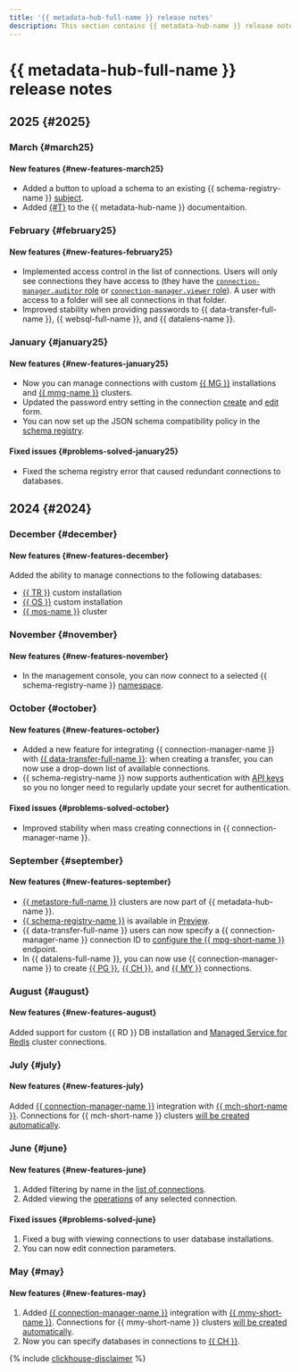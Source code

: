 ```yaml
---
title: '{{ metadata-hub-full-name }} release notes'
description: This section contains {{ metadata-hub-name }} release notes.
---
```


# {{ metadata-hub-full-name }} release notes

## 2025 {#2025}

### March {#march25}

#### New features {#new-features-march25}

* Added a button to upload a schema to an existing {{ schema-registry-name }} [subject](../concepts/schema-registry.md#subject).
* Added [{#T}](../public-talks.md) to the {{ metadata-hub-name }} documentaition.

### February {#february25}

#### New features {#new-features-february25}

* Implemented access control in the list of connections. Users will only see connections they have access to (they have the [`connection-manager.auditor` role](../security/connection-manager-roles.md#connection-manager-auditor) or [`connection-manager.viewer` role](../security/connection-manager-roles.md#connection-manager-viewer)). A user with access to a folder will see all connections in that folder.
* Improved stability when providing passwords to {{ data-transfer-full-name }}, {{ websql-full-name }}, and {{ datalens-name }}.

### January {#january25}

#### New features {#new-features-january25}

* Now you can manage connections with custom [{{ MG }}](../operations/create-connection.md#mongodb-on-premise) installations and [{{ mmg-name }}](../operations/create-connection.md#mdb-mongodb) clusters.
* Updated the password entry setting in the connection [create](../operations/create-connection.md) and [edit](../operations/update-connection.md) form. 
* You can now set up the JSON schema compatibility policy in the [schema registry](../concepts/schema-registry.md).

#### Fixed issues {#problems-solved-january25}

* Fixed the schema registry error that caused redundant connections to databases.

## 2024 {#2024}

### December {#december}

#### New features {#new-features-december}

Added the ability to manage connections to the following databases:
* [{{ TR }}](../operations/create-connection.md#trino-on-premise) custom installation
* [{{ OS }}](../operations/create-connection.md#opensearch-on-premise) custom installation
* [{{ mos-name }}](../operations/create-connection.md#mdb-opensearch) cluster

### November {#november}

#### New features {#new-features-november}

* In the management console, you can now connect to a selected {{ schema-registry-name }} [namespace](../operations/update-name-space.md).

### October {#october}

#### New features {#new-features-october}

* Added a new feature for integrating {{ connection-manager-name }} with [{{ data-transfer-full-name }}](../../data-transfer/quickstart.md): when creating a transfer, you can now use a drop-down list of available connections.
* {{ schema-registry-name }} now supports authentication with [API keys](../../iam/concepts/authorization/api-key.md) so you no longer need to regularly update your secret for authentication.

#### Fixed issues {#problems-solved-october}

* Improved stability when mass creating connections in {{ connection-manager-name }}.

### September {#september}

#### New features {#new-features-september}

* [{{ metastore-full-name }}](../concepts/metastore.md) clusters are now part of {{ metadata-hub-name }}.
* [{{ schema-registry-name }}](../quickstart/schema-registry.md) is available in [Preview](../../overview/concepts/launch-stages.md).
* {{ data-transfer-full-name }} users can now specify a {{ connection-manager-name }} connection ID to [configure the {{ mpg-short-name }}](../../data-transfer/operations/endpoint/source/postgresql.md) endpoint.
* In {{ datalens-full-name }}, you can now use {{ connection-manager-name }} to create [{{ PG }}](../../datalens/operations/connection/create-postgresql.md#conn-man), [{{ CH }}](../../datalens/operations/connection/create-clickhouse.md#conn-man), and [{{ MY }}](../../datalens/operations/connection/create-mysql.md#conn-man) connections.

### August {#august}

#### New features {#new-features-august}

Added support for custom {{ RD }} DB installation and [Managed Service for Redis](../../managed-redis/concepts/index.md) cluster connections.

### July {#july}

#### New features {#new-features-july}

Added [{{ connection-manager-name }}](../concepts/connection-manager.md) integration with [{{ mch-short-name }}](../../managed-clickhouse). Connections for {{ mch-short-name }} clusters [will be created automatically](../quickstart/connection-manager.md).

### June {#june}

#### New features {#new-features-june}

1. Added filtering by name in the [list of connections](../operations/view-connection.md).
1. Added viewing the [operations](../operations/view-connection.md#operations) of any selected connection.

#### Fixed issues {#problems-solved-june}

1. Fixed a bug with viewing connections to user database installations.
1. You can now edit connection parameters.

### May {#may}

#### New features {#new-features-may}

1. Added [{{ connection-manager-name }}](../concepts/connection-manager.md) integration with [{{ mmy-short-name }}](../../managed-mysql). Connections for {{ mmy-short-name }} clusters [will be created automatically](../quickstart/connection-manager.md).
1. Now you can specify databases in connections to [{{ CH }}](../operations/create-connection.md#mdb-clickhouse).


{% include [clickhouse-disclaimer](../../_includes/clickhouse-disclaimer.md) %}